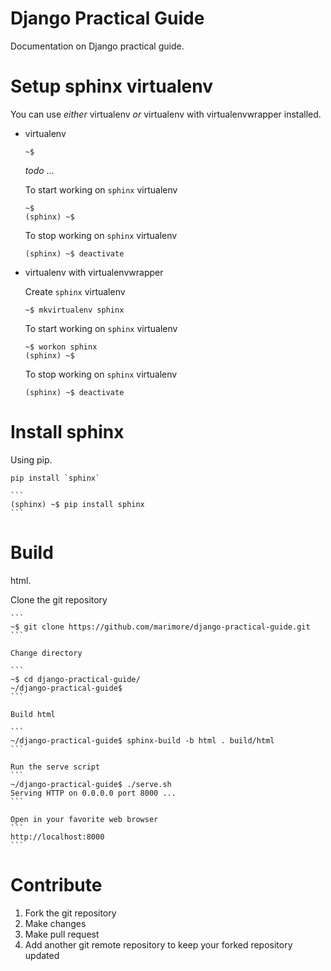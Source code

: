Django Practical Guide
======================

Documentation on Django practical guide.

# Setup sphinx virtualenv

You can use *either* virtualenv *or* virtualenv with virtualenvwrapper installed. 

* virtualenv

    ```
    ~$ 
    ```
    *todo* ... 

    To start working on `sphinx` virtualenv

    ```
    ~$ 
    (sphinx) ~$
    ```
    
    To stop working on `sphinx` virtualenv

    ```
    (sphinx) ~$ deactivate
    ```


* virtualenv with virtualenvwrapper

    Create `sphinx` virtualenv

    ```
    ~$ mkvirtualenv sphinx
    ```

    To start working on `sphinx` virtualenv

    ```
    ~$ workon sphinx
    (sphinx) ~$
    ```
    
    To stop working on `sphinx` virtualenv

    ```
    (sphinx) ~$ deactivate
    ```

# Install sphinx

Using pip.

    pip install `sphinx`

    ```
    (sphinx) ~$ pip install sphinx 
    ```

# Build 

html.

   Clone the git repository

    ```
    ~$ git clone https://github.com/marimore/django-practical-guide.git
    ```

    Change directory

    ```
    ~$ cd django-practical-guide/
    ~/django-practical-guide$ 
    ```

    Build html
 
    ```
    ~/django-practical-guide$ sphinx-build -b html . build/html
    ```

    Run the serve script 
    ```
    ~/django-practical-guide$ ./serve.sh
    Serving HTTP on 0.0.0.0 port 8000 ...
    ``` 

    Open in your favorite web browser
    ```
    http://localhost:8000
    ```

# Contribute

1. Fork the git repository
2. Make changes
3. Make pull request
4. Add another git remote repository to keep your forked repository updated
